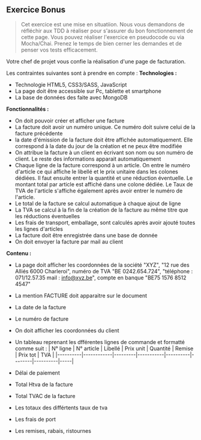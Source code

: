 ## Exercice Bonus

> Cet exercice est une mise en situatiion. Nous vous demandons de réfléchir aux TDD à réaliser pour s'assurer du bon fonctionnement de cette page.
> Vous pouvez réaliser l'exercice en pseudocode ou via Mocha/Chai. Prenez le temps de bien cerner les demandes et de penser vos tests efficacement.

Votre chef de projet vous confie la réalisation d'une page de facturation.

Les contraintes suivantes sont à prendre en compte :
**Technologies :**
- Technologie HTML5, CSS3/SASS, JavaScript
- La page doit être accessible sur Pc, tablette et smartphone
- La base de données des faite avec MongoDB

**Fonctionnalités :**
- On doit pouvoir créer et afficher une facture 
- La facture doit avoir un numéro unique. Ce numéro doit suivre celui de la facture précédente
- la date d'émission de la facture doit être affichée automatiquement. Elle correspond à la date du jour de la création et ne peux être modifiée
- On attribue la facture à un client en écrivant son nom ou son numéro de client. Le reste des informations apparait automatiquement
- Chaque ligne de la facture correspond à un article. On entre le numéro d'article ce qui affiche le libellé et le prix unitaire dans les colones dédiées. Il faut ensuite entrer la quantité et une réduction éventuelle. Le montant total par article est affiché dans une colone dédiée. Le Taux de TVA de l'article s'affiche également après avoir entrer le numéro de l'article.
- Le total de la facture se calcul automatique à chaque ajout de ligne
- La TVA se calcul à la fin de la création de la facture au même titre que les réductions éventuelles 
- Les frais de transport, emballage, sont calculés après avoir ajouté toutes les lignes d'articles
- La facture doit être enregistrée dans une base de donnée
- On doit envoyer la facture par mail au client

**Contenu :**
- La page doit afficher les coordonnées de la société "XYZ", "12 rue des Alliés 6000 Charleroi", numéro de TVA "BE 0242.654.724", "téléphone : 071/12.57.35 mail : info@xyz.be", compte en banque "BE75 1576 8512 4547" 
- La mention FACTURE doit apparaitre sur le document
- La date de la facture
- Le numéro de facture
- On doit afficher les coordonnées du client
- Un tableau reprenant les dfférentes lignes de commande et formatté comme suit : 
| N° ligne | N° article | Libellé | Prix unit | Quantité | Remise | Prix tot | TVA |
|----------|------------|---------|-----------|----------|--------|----------|-----|

- Délai de paiement
- Total Htva de la facture
- Total TVAC de la facture
- Les totaux des différtents taux de tva
- Les frais de port
- Les remises, rabais, ristournes
